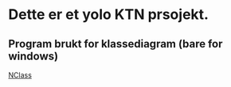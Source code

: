 # Dette er et yolo KTN prsojekt.

## Program brukt for klassediagram (bare for windows)

[NClass](http://nclass.sourceforge.net/downloads.html)
